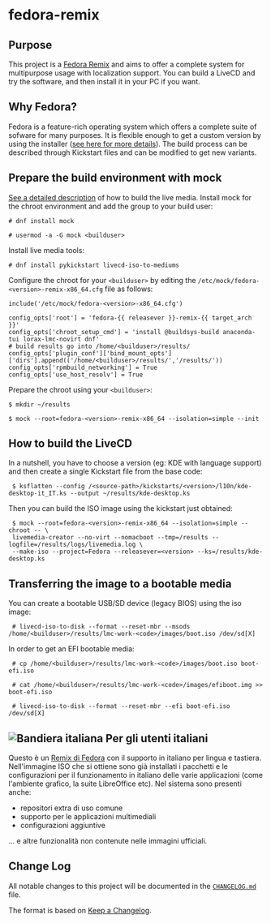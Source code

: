 # fedora-remix

## Purpose
This project is a [Fedora Remix][01] and aims to offer a complete system for multipurpose usage with localization support. You can build a LiveCD and try the software, and then install it in your PC if you want.

## Why Fedora?
Fedora is a feature-rich operating system which offers a complete suite of sofware for many purposes. It is flexible enough to get a custom version by using the installer ([see here for more details][02]).  The build process can be described through Kickstart files and can be modified to get new variants.

## Prepare the build environment with mock
[See a detailed description][03] of how to build the live media.
Install mock for the chroot environment and add the group to your build user:

```
# dnf install mock

# usermod -a -G mock <builduser>
```

Install live media tools:

```
# dnf install pykickstart livecd-iso-to-mediums
```

Configure the chroot for your `<builduser>` by editing the `/etc/mock/fedora-<version>-remix-x86_64.cfg` file as follows:

```
include('/etc/mock/fedora-<version>-x86_64.cfg')

config_opts['root'] = 'fedora-{{ releasever }}-remix-{{ target_arch }}'
config_opts['chroot_setup_cmd'] = 'install @buildsys-build anaconda-tui lorax-lmc-novirt dnf'
# build results go into /home/<builduser>/results/
config_opts['plugin_conf']['bind_mount_opts']['dirs'].append(('/home/<builduser>/results/','/results/'))
config_opts['rpmbuild_networking'] = True
config_opts['use_host_resolv'] = True
```

Prepare the chroot using your `<builduser>`:

```
$ mkdir ~/results

$ mock --root=fedora-<version>-remix-x86_64 --isolation=simple --init
```

## How to build the LiveCD
In a nutshell, you have to choose a version (eg: KDE with language support) and then create a single Kickstart file from the base code:

```
 $ ksflatten --config /<source-path>/kickstarts/<version>/l10n/kde-desktop-it_IT.ks --output ~/results/kde-desktop.ks
```

Then you can build the ISO image using the kickstart just obtained:

```
 $ mock --root=fedora-<version>-remix-x86_64 --isolation=simple --chroot -- \
 livemedia-creator --no-virt --nomacboot --tmp=/results --logfile=/results/logs/livemedia.log \
 --make-iso --project=Fedora --releasever=<version> --ks=/results/kde-desktop.ks
```

## Transferring the image to a bootable media
You can create a bootable USB/SD device (legacy BIOS) using the iso image:

```
 # livecd-iso-to-disk --format --reset-mbr --msods /home/<builduser>/results/lmc-work-<code>/images/boot.iso /dev/sd[X]
```

In order to get an EFI bootable media:

```
 # cp /home/<builduser>/results/lmc-work-<code>/images/boot.iso boot-efi.iso

 # cat /home/<builduser>/results/lmc-work-<code>/images/efiboot.img >> boot-efi.iso

 # livecd-iso-to-disk --format --reset-mbr --efi boot-efi.iso /dev/sd[X]
```

## ![Bandiera italiana][04] Per gli utenti italiani
Questo è un [Remix di Fedora][01] con il supporto in italiano per lingua e tastiera. Nell'immagine ISO che si ottiene sono già installati i pacchetti e le configurazioni per il funzionamento in italiano delle varie applicazioni (come l'ambiente grafico, la suite LibreOffice etc).
Nel sistema sono presenti anche:

* repositori extra di uso comune
* supporto per le applicazioni multimediali
* configurazioni aggiuntive

... e altre funzionalità non contenute nelle immagini ufficiali.

## Change Log
All notable changes to this project will be documented in the [`CHANGELOG.md`](CHANGELOG.md) file.

The format is based on [Keep a Changelog][05].

[01]: https://fedoraproject.org/wiki/Remix
[02]: https://en.wikipedia.org/wiki/Anaconda_(installer)
[03]: https://weldr.io/lorax/livemedia-creator.html#using-mock-and-no-virt-to-create-images
[04]: http://flagpedia.net/data/flags/mini/it.png
[05]: https://keepachangelog.com/

